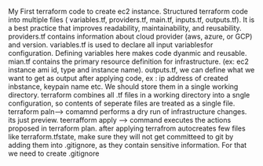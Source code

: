 My First terraform code to create ec2 instance. 
Structured terraform code into multiple files ( variables.tf, providers.tf, main.tf, inputs.tf, outputs.tf).
It is a best practice that improves readability, maintainability, and reusability.
providers.tf contains information about cloud provider (aws, azure, or GCP) and version.
variables.tf is used to declare all input variablesfor configuration. Defining variables here makes code dyanmic and reusable.
mian.tf contains the primary resource definition for infrastructure. (ex: ec2 instance ami id, type and instance name).
outputs.tf, we can define what we want to get as output after applying code, ex : ip address of created inbstance, keypain name etc.
We should store them in a single working directory.
terraform combines all .tf files in a working directory into a sngle configuration, so contents of seperate files are treated as a single file.
terraform paln--> comamnd performs a dry run of infrastructure changes. its just preview. 
teerrafform apply --> command executes the actions proposed in terraform plan.
after applying terrafrom autocreates few files like terraform.tfstate, make sure they will not get committeed to git by adding them into .gitignore, as they contain sensitive information.
For that we need to create .gitignore
